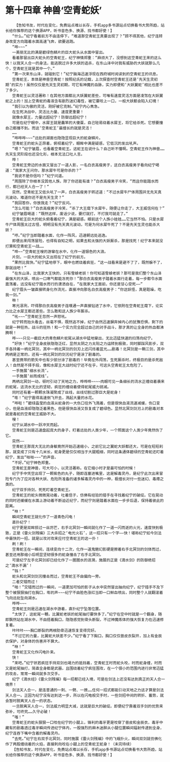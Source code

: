 # 第十四章 神兽‘空青蛇妖’
        【告知书友，时代在变化，免费站点难以长存，手机app多书源站点切换看书大势所趋，站长给你推荐的这个换源APP，听书音色多、换源、找书都好使！】
       “什么。”纪宁看着前方不由连停下，“难道那空青蛇王真要出现了？”顾不得其他，纪宁连转身改变方向踏着水面高速飞奔，欲要逃跑。
       “哗~~~”
       一美丽无比的满是碧绿色鳞片的巨大蛇头从水面中冒出。
       看着那冒出巨大蛇头的空青蛇王，纪宁神情郑重：“麻烦大了，没想到这空青蛇王来的这么快！以我天人合一的身法，能逃脱过许多大妖的追杀，在东山泽中对我有威胁的大妖就那么几个，空青蛇王就是其中一个。”
       “第一次来东山泽，就碰到它！”纪宁脑海迅速浮现在西府城时阅读到的空青蛇王的讯息。
       空青蛇王，本体是神兽空青蛇！按照纪氏的记载，上次探查时空青蛇王还是‘先天生灵初期’的实力！虽然仅仅是先天生灵初期，可它有神魔的血脉，实力即便和‘大妖翼蛇’相比也差不了多少。
       空青蛇王以灵活著称！在其他方面都比大妖翼蛇差些，可唯有速度灵活方面是凌驾在大妖翼蛇之上的！加上空青蛇的毒液含有剧烈迷幻毒性，被它要咬上一口，一般大妖都会陷入幻境！
       “我引以为傲的灵活，刚好被它克制。”纪宁内心焦急。
       在生死决战中，灵活比力量、速度更重要！
       就像水犀王，力量远超纪宁！防御远超纪宁！
       可是在纪宁眼中，水犀王就是蠢笨的大傻蛋，自己轻易绕着水犀王，将它给杀死。它想要撞自己都撞不到。而这‘空青蛇王’最擅长的就是灵活！
       ……
       “哗哗哗~~~”远处的湖面也隐隐显现巨大的蛇身鳞片。
       空青蛇王的蛇头正昂着，俯视着纪宁，眼眸中满是疑惑，它低沉的发出吼声。
       “嗯？”纪宁皱眉，也看着空青蛇王。这蛇王在说什么？自己听不懂啊。空青蛇王作为神兽……先天生灵阶段也还没化形，根本无法口吐人言。
       哗！
       空青蛇王旁边的水面又冒出了一道人影，一名白衣高瘦男子，这白衣高瘦男子看向纪宁喝道：“我家大王问你，那水犀牛可是你杀的？”
       “我说不是你信吗？”纪宁问道。
       “周围除了你根本没其他人族，除了你还能有谁？”白衣高瘦男子冷笑，“而且你能踏水而行，都已经天人合一了！“
       突然，空青蛇王又低头吼了一声，白衣高瘦男子转述道：“不过水犀牛尸体周围并无先天真元波动，难道你还不是先天生灵？”
       “我回答你，你放我走？”纪宁反问。
       “怎么可能？”白衣高瘦男子冷笑，“杀了大王麾下水犀牛，随便让你走了，大王威信何在？”
       纪宁皱眉喝道：“既然这样，废话少说，要打就打，不打我可就走了。”
       空青蛇王巨大的蛇头俯看着纪宁，满是疑惑。眼前这个人族小娃娃……它当然不怕。只是水犀牛尸体周围太过古怪，明明没有先天真元波动，可是为何水犀牛死了？不是先天生灵也能杀大妖？
       “哼。”纪宁当即踏着水面，化作一阵风，迅速朝远处逃逸。
       即便出来闯荡冒险，也得有自知之明，如果去和太强的大妖厮杀，那是找死！纪宁本来就没打算和空青蛇王一战……
       “哗~~”空青蛇王嗖的游窜在水中，化作一道银色的大浪。
       片刻，一巨大的蛇头又出现在了纪宁的前方。
       “果然比我快。”纪宁猛地停下，眼中也燃烧着疯狂，“这一战看来是避不了了，既然躲不了，那就战吧！”
       “在东山泽，比我家大王快的，只有雪蜍老妖！你可知道雪蜍老妖？那可是我们整个东山泽最强大的大妖，喷出一口寒气都能冻死你！”那白衣高瘦男子踏着水面行走着，每一步都令水面震荡着，远没有纪宁踏水而行的潇洒自在，“在我家大王面前，你还是甘心受死——”
       纪宁眉头一皱直接转身化作流光，直接冲向那名白衣高瘦男子：“你这妖怪，真是聒噪，吃我一剑。”
       咻！
       寒光凛冽，吓得那白衣高瘦男子连噗通一声直接钻进了水中，它依附在空青蛇王麾下，论实力比之水犀王都还差些。怎么敢和这人族少年厮杀。
       “吼~~~”空青蛇王忽然一声怒吼。
       纪宁转而抬头看去，丝毫不惧，既然逃不掉，纪宁自然迅速摒弃掉内心的犹豫恐惧，剩下的就是一种狂热，战斗的狂热！和一个实力完全超过自己的对手战斗，那才真的让全身的热血都沸腾啊！
       哗~~~只见一截巨大的青色鳞片蛇尾从湖水中猛地窜出，无比迅猛快速的扫荡向纪宁。
       “好快！”纪宁全身皮肤隐隐泛红，显然太阴之力太阳之力运转到极致，同时脚踩风影步，双手各持着一柄北冥剑，其中一柄北冥剑的剑刃上还闪烁着蓝光……剧毒！北冥剑是一鞘三剑，其中两柄是正常的，还有一柄北冥剑的剑刃纪宁是涂了剧毒的。
       甚至携带的箭矢中也有少部分涂了剧毒的！毕竟在外闯荡，生死厮杀时，终极目的是杀死敌人！自然是不择手段，像和水犀王大战时纪宁还不在乎，可这头空青蛇王太危险了。
       一手施展‘细水长流’。
       一手施展‘丝雨成线’。
       两柄北冥剑一动，顿时引动了天地之力，哗哗哗~~~~肉眼可见一条细长的流水正缠绕着袭来的蛇尾，这流水无比的坚韧，疯狂的缠绕着使得蛇尾威力锐减。
       同时还有着一颗颗水珠凝聚成了丝线，丝线切割过那巨大是蛇身！
       “嘭！”纪宁震得高速倒飞开去，溅起大量的水花。
       “哗啦！”碧绿晶莹的血液从蛇身的一大伤口往外飞溅着，但是很快血液流速减缓，伤口变小，但是血液却隐隐泛着黑色，但是很快血液又恢复成了碧绿色。显然北冥剑剑刃上的剧毒对本就是毒蛇的空青蛇王威胁不大。
       嗖！
       纪宁从湖水中一跃冲天而起。
       空青蛇王则是迅速盘起庞大的身子，盯着远处的人类少年，一个照面这个人类少年竟然伤了它。
       突然——
       空青蛇王那庞大无比的身躯竟然开始迅速缩小，之前它比之翼蛇大妖都还大，可是在短短刹那，就变成了只有十几米长，蛇身更是仅仅相当于大腿粗细，同时这条通体碧绿的空青蛇还盯着纪宁，发出“咝咝~~~”的声音。
       “不好。”纪宁神色郑重。
       空青蛇王是神兽，可大可小，以灵活著称。在它缩小时才是最可怕的时候！
       纪宁手中凭空出现了一颗紫色的丸子，随即连塞进嘴里，这是解毒灵丹，是纪宁此次出来冒险专门为了应对各种大妖、危险所准备的诸多解毒灵丹中的一种，极擅长对付一些迷幻、毒瘴之类的。
       纪宁双手持剑，死死盯着空青蛇王。
       空青蛇王的蛇头微微晃动着，吐着信子，仿佛有经验的猎手在寻找着纪宁的破绽。它在晃动的同时还缓缓在水面上游动着不断迫近纪宁，而纪宁则是踏着水面在一步步后退，保持着彼此的距离。
       “咻！”
       瞬间空青蛇王就化作了一道青色闪电！
       直扑纪宁！
       纪宁更是双眸掠过一丝厉芒，右手北冥剑一瞬间就化作了一道一闪而逝的火光，速度快到极致，正是《雷火剑残编》三大杀招之‘电光火石’，这一招只有一个字——快！堪称纪宁如今剑法中最快的一招，就是以攻对攻来应付空青蛇王的这一扑！
       刷！刷！
       空青蛇王在一瞬间，连续变向十二次，化作一道鬼魅幻影硬是擦着右手北冥剑的剑体而过，甚至还用那缩小后明显坚韧很多的蛇身撞击了右手北冥剑。
       可是纪宁左手北冥剑却已经化作了一圈圈水的涟漪，施展的正是《滴水剑》的防御绝招之‘滴水不漏’！
       “铛！”
       蛇头和北冥剑剑刃撞击而过，空青蛇王不由偏向一旁。
       二者交错而过！
       “啪！”交错而过的一瞬间，一道更加可怕的影子从水中突然冒出抽向纪宁，纪宁措手不及下整个被狠狠抽打在胸口，嘭的声~~~纪宁不由脸色涨红当即一口鲜血喷出，同时整个人就翻滚着飞向远处坠向湖水。
       哗哗~~~
       空青蛇王则是迅速在湖水中游着，直扑纪宁坠落位置。
       “太快了，这蛇尾一鞭。比翼蛇老妖的蛇尾抽打要快多了。”纪宁在空中时就是一个翻身，随即飘然站在湖水中，不由捂着胸口，隐隐感觉到骨头断裂，不过神魔炼体的强大恢复力在迅速修复着。
       咔咔咔~~~胸口断裂的两根肋骨迅速恢复变得完好。
       “不过它的力量，比翼蛇大妖差不少。”纪宁看了下胸口，胸口仅仅兽皮衣裂开，加上有金辰衣保护，对身体的伤害并不算大。
       “咻！”
       空青蛇王又化作闪电扑来。
       快！
       “来吧。”纪宁状若疯狂手持双剑也竭力的抵挡着，空青蛇王时而蛇头咬，时而蛇身缠，时而又是蛇尾抽打，简直全身都是武器，且围绕着纪宁疯狂围攻，在一个很小的范围内进行非常迅猛的攻击，常常一瞬间就多次交手。
       纪宁《滴水经》《雷火剑残编》每一招都已经入境，可是在剑法上还没有达到真正的天人合一境界！
       剑法天人合一，是连普通的一刺、一劈、一撩……任何一招式都能引动天地之力这才算是剑法天人合一。正因为纪宁没有达到这一步，所以在闪电般交手时，一些剑招中间的转折、蓄势，就会暂时脱离天人合一的状态。
       一旦脱离天人合一，剑法威力明显大减，这就是巨大的破绽。即便纪宁靠着双手剑的优势来弥补，可终究……久守必破！
       “嗤！”
       空青蛇王的蛇头狠狠一口咬在纪宁的小腿上，锋利的毒牙更是咬穿了兽皮和金辰衣，毒牙中藏有的剧毒透过毒牙瞬间传进纪宁体内，一股强烈的麻木迷醉从小腿位置瞬间辐射传递到全身，纪宁连吞下嘴中含着的解毒灵丹。
       “去死。”纪宁左右双手北冥剑，同时施展《雷火剑残编》中的飞蛾扑火，瞬间双剑就仿佛化作了两股缠绕着的火焰，直接刺向咬在小腿上的空青蛇王蛇身！（未完待续）
       【告知书友，时代在变化，免费站点难以长存，手机app多书源站点切换看书大势所趋，站长给你推荐的这个换源APP，听书音色多、换源、找书都好使！】